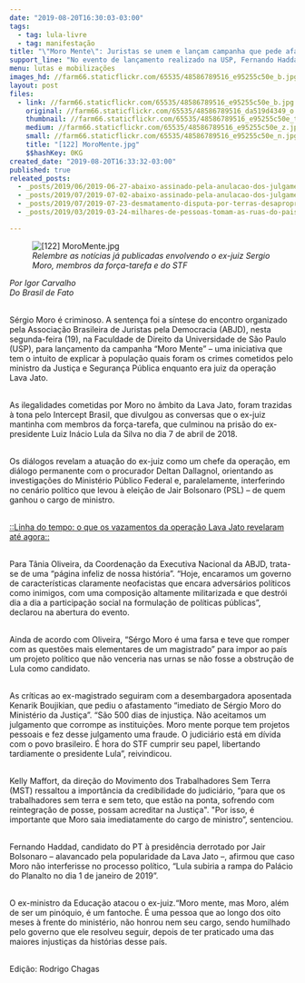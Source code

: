 ```yaml
---
date: "2019-08-20T16:30:03-03:00"
tags:
  - tag: lula-livre
  - tag: manifestação
title: "\"Moro Mente\": Juristas se unem e lançam campanha que pede afastamento de ministro"
support_line: "No evento de lançamento realizado na USP, Fernando Haddad atacou o ex-juiz Sérgio Moro: “Não honra o cargo que ocupa\""
menu: lutas e mobilizações
images_hd: //farm66.staticflickr.com/65535/48586789516_e95255c50e_b.jpg
layout: post
files:
  - link: //farm66.staticflickr.com/65535/48586789516_e95255c50e_b.jpg
    original: //farm66.staticflickr.com/65535/48586789516_da519d4349_o.jpg
    thumbnail: //farm66.staticflickr.com/65535/48586789516_e95255c50e_t.jpg
    medium: //farm66.staticflickr.com/65535/48586789516_e95255c50e_z.jpg
    small: //farm66.staticflickr.com/65535/48586789516_e95255c50e_n.jpg
    title: "[122] MoroMente.jpg"
    $$hashKey: 0KG
created_date: "2019-08-20T16:33:32-03:00"
published: true
releated_posts:
  - _posts/2019/06/2019-06-27-abaixo-assinado-pela-anulacao-dos-julgamentos-de-lula.md
  - _posts/2019/07/2019-07-02-abaixo-assinado-pela-anulacao-dos-julgamentos-de-lula.md
  - _posts/2019/07/2019-07-23-desmatamento-disputa-por-terras-desapropriacao-ilegal-os-latifundios-dos-dallagnol-na-amazonia.md
  - _posts/2019/03/2019-03-24-milhares-de-pessoas-tomam-as-ruas-do-pais-contra-o-desmonte-da-previdencia.md

---
```

<figure class="image"><img alt="[122] MoroMente.jpg" src="//farm66.staticflickr.com/65535/48586789516_e95255c50e_b.jpg" />
<figcaption><em>Relembre as not&iacute;cias j&aacute; publicadas envolvendo o ex-juiz Sergio Moro, membros da for&ccedil;a-tarefa e do STF</em></figcaption>
</figure>

<p><em>Por Igor Carvalho<br />
Do Brasil de Fato</em></p>

<p><br />
S&eacute;rgio Moro &eacute; criminoso. A senten&ccedil;a foi a s&iacute;ntese do encontro organizado pela Associa&ccedil;&atilde;o Brasileira de Juristas pela Democracia (ABJD), nesta segunda-feira (19), na Faculdade de Direito da Universidade de S&atilde;o Paulo (USP), para lan&ccedil;amento da campanha &ldquo;Moro Mente&rdquo; &ndash; uma iniciativa que tem o intuito de explicar &agrave; popula&ccedil;&atilde;o quais foram os crimes cometidos pelo ministro da Justi&ccedil;a e Seguran&ccedil;a P&uacute;blica enquanto era juiz da opera&ccedil;&atilde;o Lava Jato.<br />
&nbsp;</p>

<p>As ilegalidades cometidas por Moro no &acirc;mbito da Lava Jato, foram trazidas &agrave; tona pelo Intercept Brasil, que divulgou as conversas que o ex-juiz mantinha com membros da for&ccedil;a-tarefa, que culminou na pris&atilde;o do ex-presidente Luiz In&aacute;cio Lula da Silva no dia 7 de abril de 2018.<br />
&nbsp;</p>

<p>Os di&aacute;logos revelam a atua&ccedil;&atilde;o do ex-juiz como um chefe da opera&ccedil;&atilde;o, em di&aacute;logo permanente com o procurador Deltan Dallagnol, orientando as investiga&ccedil;&otilde;es do Minist&eacute;rio P&uacute;blico Federal e, paralelamente, interferindo no cen&aacute;rio pol&iacute;tico que levou &agrave; elei&ccedil;&atilde;o de Jair Bolsonaro (PSL) &ndash; de quem ganhou o cargo de ministro.<br />
&nbsp;</p>

<p><a href="http://www.mst.org.br/2019/08/07/linha-do-tempo-o-que-os-vazamentos-da-operacao-lava-jato-revelaram-ate-agora.html">::Linha do tempo: o que os vazamentos da opera&ccedil;&atilde;o Lava Jato revelaram at&eacute; agora::</a><br />
&nbsp;</p>

<p>Para T&acirc;nia Oliveira, da Coordena&ccedil;&atilde;o da Executiva Nacional da ABJD, trata-se de uma &ldquo;p&aacute;gina infeliz de nossa hist&oacute;ria&rdquo;. &ldquo;Hoje, encaramos um governo de caracter&iacute;sticas claramente neofacistas que encara advers&aacute;rios pol&iacute;ticos como inimigos, com uma composi&ccedil;&atilde;o altamente militarizada e que destr&oacute;i dia a dia a participa&ccedil;&atilde;o social na formula&ccedil;&atilde;o de pol&iacute;ticas p&uacute;blicas&rdquo;, declarou na abertura do evento.<br />
&nbsp;</p>

<p>Ainda de acordo com Oliveira, &ldquo;S&eacute;rgo Moro &eacute; uma farsa e teve que romper com as quest&otilde;es mais elementares de um magistrado&rdquo; para impor ao pa&iacute;s um projeto pol&iacute;tico que n&atilde;o venceria nas urnas se n&atilde;o fosse a obstru&ccedil;&atilde;o de Lula como candidato.<br />
&nbsp;</p>

<p>As cr&iacute;ticas ao ex-magistrado seguiram com a desembargadora aposentada Kenarik Boujikian, que pediu o afastamento &ldquo;imediato de S&eacute;rgio Moro do Minist&eacute;rio da Justi&ccedil;a&rdquo;. &ldquo;S&atilde;o 500 dias de injusti&ccedil;a. N&atilde;o aceitamos um julgamento que corrompe as institui&ccedil;&otilde;es. Moro mente porque tem projetos pessoais e fez desse julgamento uma fraude. O judici&aacute;rio est&aacute; em d&iacute;vida com o povo brasileiro. &Eacute; hora do STF cumprir seu papel, libertando tardiamente o presidente Lula&rdquo;, reivindicou.&nbsp;<br />
&nbsp;</p>

<p>Kelly Maffort, da dire&ccedil;&atilde;o do Movimento dos Trabalhadores Sem Terra (MST) ressaltou a import&acirc;ncia da credibilidade do judici&aacute;rio, &ldquo;para que os trabalhadores sem terra e sem teto, que est&atilde;o na ponta, sofrendo com reintegra&ccedil;&atilde;o de posse, possam acreditar na Justi&ccedil;a&quot;. &quot;Por isso, &eacute; importante que Moro saia imediatamente do cargo de ministro&rdquo;, sentenciou.&nbsp;<br />
&nbsp;</p>

<p>Fernando Haddad, candidato do PT &agrave; presid&ecirc;ncia derrotado por Jair Bolsonaro &ndash; alavancado pela popularidade da Lava Jato &ndash;, afirmou que caso Moro n&atilde;o interferisse no processo pol&iacute;tico, &ldquo;Lula subiria a rampa do Pal&aacute;cio do Planalto no dia 1 de janeiro de 2019&rdquo;.&nbsp;<br />
&nbsp;</p>

<p>O ex-ministro da Educa&ccedil;&atilde;o atacou o ex-juiz.&ldquo;Moro mente, mas Moro, al&eacute;m de ser um pin&oacute;quio, &eacute; um fantoche. &Eacute; uma pessoa que ao longo dos oito meses &agrave; frente do minist&eacute;rio, n&atilde;o honrou nem seu cargo, sendo humilhado pelo governo que ele resolveu seguir, depois de ter praticado uma das maiores injusti&ccedil;as da hist&oacute;rias desse pa&iacute;s.<br />
&nbsp;</p>

<p>Edi&ccedil;&atilde;o: Rodrigo Chagas</p>

<div>&nbsp;</div>
